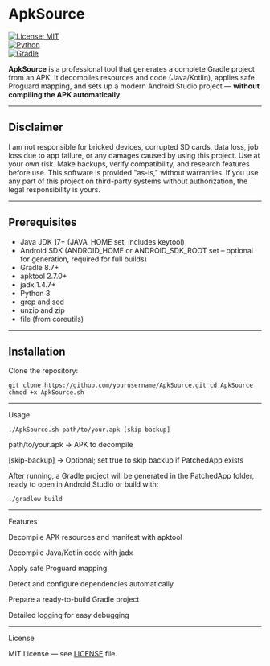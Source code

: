 # ApkSource

[![License: MIT](https://img.shields.io/badge/License-MIT-blue.svg)](LICENSE)  
[![Python](https://img.shields.io/badge/Python-3.x-blue.svg)](https://www.python.org/)  
[![Gradle](https://img.shields.io/badge/Gradle-8.7-green.svg)](https://gradle.org/)  

**ApkSource** is a professional tool that generates a complete Gradle project from an APK. It decompiles resources and code (Java/Kotlin), applies safe Proguard mapping, and sets up a modern Android Studio project — **without compiling the APK automatically**.  

---

## Disclaimer

I am not responsible for bricked devices, corrupted SD cards, data loss, job loss due to app failure, or any damages caused by using this project. Use at your own risk. Make backups, verify compatibility, and research features before use. This software is provided "as-is," without warranties. If you use any part of this project on third-party systems without authorization, the legal responsibility is yours.  

---

## Prerequisites

- Java JDK 17+ (JAVA_HOME set, includes keytool)
- Android SDK (ANDROID_HOME or ANDROID_SDK_ROOT set – optional for generation, required for full builds)
- Gradle 8.7+
- apktool 2.7.0+
- jadx 1.4.7+
- Python 3
- grep and sed
- unzip and zip
- file (from coreutils)  

---

## Installation

Clone the repository:  

`git clone https://github.com/yourusername/ApkSource.git
cd ApkSource
chmod +x ApkSource.sh`


---

Usage

`./ApkSource.sh path/to/your.apk [skip-backup]`

path/to/your.apk → APK to decompile

[skip-backup] → Optional; set true to skip backup if PatchedApp exists


After running, a Gradle project will be generated in the PatchedApp folder, ready to open in Android Studio or build with:

`./gradlew build`


---

Features

Decompile APK resources and manifest with apktool

Decompile Java/Kotlin code with jadx

Apply safe Proguard mapping

Detect and configure dependencies automatically

Prepare a ready-to-build Gradle project

Detailed logging for easy debugging



---

License

MIT License — see [LICENSE](https://github.com/Llucs/apksource/blob/main/LICENSE) file.